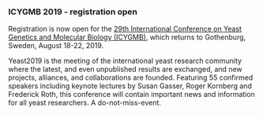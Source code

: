 ### ICYGMB 2019  - registration open
<!-- pombase_flags: frontpage -->
<!-- newsfeed_thumbnail: icygmb_tiny.png -->

Registration is now open for the [29th International Conference on
Yeast Genetics and Molecular Biology (ICYGMB)](https://yeast2019.org),
which returns to Gothenburg, Sweden, August 18-22, 2019.

Yeast2019 is the meeting of the international yeast research community
where the latest, and even unpublished results are exchanged, and new
projects, alliances, and collaborations are founded. Featuring 55
confirmed speakers including keynote lectures by Susan Gasser, Roger
Kornberg and Frederick Roth, this conference will contain important
news and information for all yeast researchers. A do-not-miss-event.
